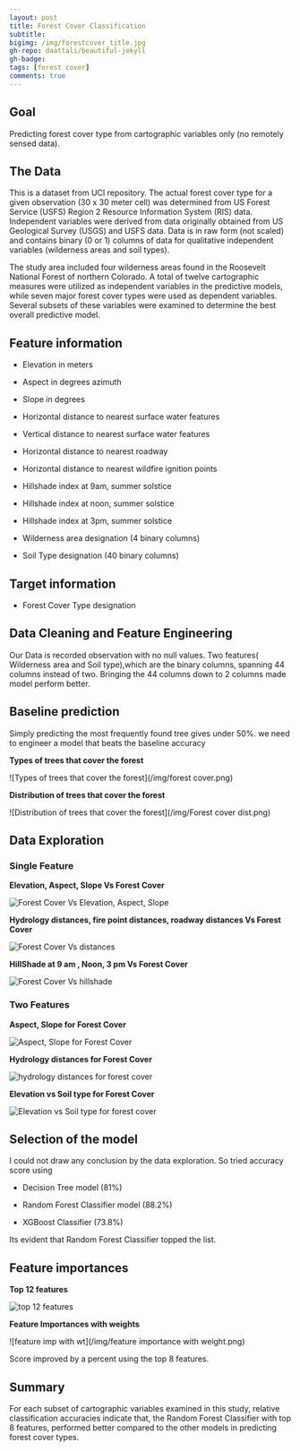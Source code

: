 ```yaml
---
layout: post
title: Forest Cover Classification
subtitle: 
bigimg: /img/forestcover_title.jpg
gh-repo: daattali/beautiful-jekyll
gh-badge: 
tags: [forest cover]
comments: true
---
```

## Goal
  Predicting forest cover type from cartographic variables only
	(no remotely sensed data).

## The Data
  This is a dataset from UCI repository.
  The actual forest cover type for a given observation (30 x 30 meter cell) 
  was determined from US Forest Service (USFS) Region 2 Resource Information System 
(RIS) data.  Independent variables were derived from data originally obtained from 
  US Geological Survey (USGS) and USFS data.  Data is in raw form (not scaled) and contains
binary (0 or 1) columns of data for qualitative independent variables (wilderness areas and soil types).
  
  The study area included four wilderness areas found in 
	the Roosevelt National Forest of northern Colorado.  A total 
	of twelve cartographic measures were utilized as independent 
	variables in the predictive models, while seven major forest 
	cover types were used as dependent variables.  Several subsets 
	of these variables were examined to determine the best overall 
	predictive model. 
	
## Feature information
  
  * Elevation in meters
  
  * Aspect in degrees azimuth
  
  * Slope in degrees
  
  * Horizontal distance to nearest surface water features
  
  * Vertical distance to nearest surface water features
  
  * Horizontal distance to nearest roadway
  
  * Horizontal distance to nearest wildfire ignition points
  
  * Hillshade index at 9am, summer solstice
  
  * Hillshade index at noon, summer solstice
  
  * Hillshade index at 3pm, summer solstice
  
  * Wilderness area designation (4 binary columns)
  
  * Soil Type designation (40 binary columns)

## Target information
  
  * Forest Cover Type designation
  
## Data Cleaning and Feature Engineering
  Our Data is recorded observation with no null values.
  Two features( Wilderness area and Soil type),which are the binary columns, spanning 44 columns instead of two.
  Bringing the 44 columns down to 2 columns made model perform better. 

## Baseline prediction
 Simply predicting the most frequently found tree gives under 50%. we need to engineer a model that beats the baseline accuracy

**Types of trees that cover the forest**

![Types of trees that cover the forest](/img/forest cover.png)

**Distribution of trees that cover the forest**

![Distribution of trees that cover the forest](/img/Forest cover dist.png)

## Data Exploration

### Single Feature

**Elevation, Aspect, Slope Vs Forest Cover**

![Forest Cover Vs Elevation, Aspect, Slope](/img/fc_ele_as_sl.png)

**Hydrology distances, fire point distances, roadway distances Vs Forest Cover**

![Forest Cover Vs distances](/img/fc_dist.png)

**HillShade at 9 am , Noon, 3 pm Vs Forest Cover**

![Forest Cover Vs hillshade](/img/fc_hs.png)

### Two Features
**Aspect, Slope for Forest Cover**

![Aspect, Slope for Forest Cover](/img/fc_as_sl.png)

**Hydrology distances for Forest Cover**

![hydrology distances for forest cover](/img/fc_hy_dist.png)

**Elevation vs Soil type for Forest Cover**

![Elevation vs Soil type for forest cover](/img/ele_st.png)

## Selection of the model
 I could not draw any conclusion by the data exploration. So tried accuracy score using 
  
  * Decision Tree model (81%)
  
  * Random Forest Classifier model (88.2%)
  
  * XGBoost Classifier (73.8%)
  
 Its evident that Random Forest Classifier topped the list.

## Feature importances

**Top 12 features**

![top 12 features](/img/feature_imp_rf.png)
 
**Feature Importances with weights**

![feature imp with wt](/img/feature importance with weight.png)

Score improved by a percent using the top 8 features. 

## Summary

For each subset of cartographic variables examined in 
this study, relative classification accuracies indicate that, the 
Random Forest Classifier with top 8 features, performed better compared to the other models in predicting forest cover types.
